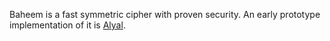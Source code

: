 Baheem is a fast symmetric cipher with proven security.  An early prototype
implementation of it is [Alyal](https://codeberg.org/rajululkahf/alyal).
